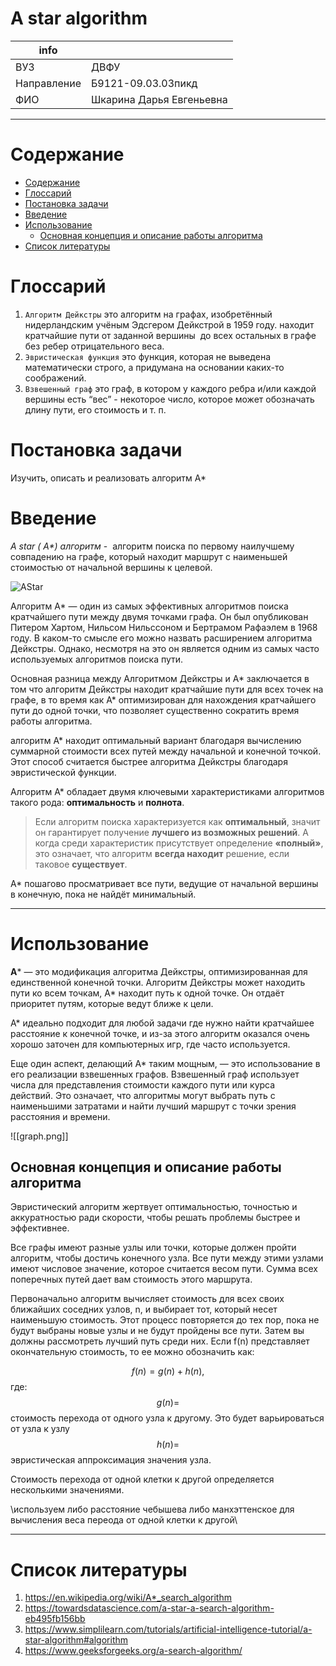 # A star algorithm


| info          |               |
| ------------- | ------------- |
| ВУЗ | ДВФУ|
| Направление   | Б9121-09.03.03пикд|
| ФИО      | Шкарина Дарья Евгеньевна|

____

# Cодержание <a name="Cодержание"></a>

- [Содержание](#Cодержание)
- [Глоссарий](#Глоссарий)
- [Постановка задачи](#Постановказадачи)
- [Введение](#Введение)
- [Использование](#Использование) 
	-  [Основная концепция и описание работы алгоритма](#Основнаяконцепцияиописаниеработыалгоритма)
- [Список литературы](#Списоклитературы)

# Глоссарий <a name="Глоссарий"></a>

1. `Алгоритм Дейкстры` это алгоритм на графах, изобретённый нидерландским учёным Эдсгером Дейкстрой в 1959 году. находит кратчайшие пути от заданной вершины  до всех остальных в графе без ребер отрицательного веса. 
2. `Эвристическая функция` это функция, которая не выведена математически строго, а придумана на основании каких-то соображений.
3. `Взвешенный граф` это граф, в котором у каждого ребра и/или каждой вершины есть “вес” - некоторое число, которое может обозначать длину пути, его стоимость и т. п.



# Постановка задачи <a name="Постановказадачи"></a>

Изучить, описать и реализовать алгоритм A*

# Введение <a name="Введение"></a>

 _A star ( A*) алгоритм_ -  алгоритм поиска по первому наилучшему совпадению на графе, который находит маршрут с наименьшей стоимостью от начальной вершины к целевой.

![AStar](https://user-images.githubusercontent.com/98378287/206121400-d5dc0ce7-b0b8-49c0-b222-14683123e79f.gif)

 
Алгоритм А* — один из самых эффективных алгоритмов поиска кратчайшего пути между двумя точками графа. Он был опубликован Питером Хартом, Нильсом Нильссоном и Бертрамом Рафаэлем в 1968 году. В каком-то смысле его можно назвать расширением алгоритма Дейкстры. Однако, несмотря на это он является одним из самых часто используемых алгоритмов поиска пути.

Основная разница между Алгоритмом Дейкстры и A* заключается в том что алгоритм Дейкстры находит кратчайшие пути для всех точек на графе, в то время как А* оптимизирован для нахождения кратчайшего пути до одной точки, что позволяет существенно сократить время работы алгоритма.

алгоритм А* находит оптимальный вариант благодаря вычислению суммарной стоимости всех путей между начальной и конечной точкой. Этот способ считается быстрее алгоритма Дейкстры благодаря эвристической функции.

Алгоритм А* обладает двумя ключевыми характеристиками алгоритмов такого рода: **оптимальность** и **полнота**.

> Если алгоритм поиска характеризуется как **оптимальный**, значит он гарантирует получение **лучшего из возможных решений**. А когда среди характеристик присутствует определение **«полный»**, это означает, что алгоритм **всегда находит** решение, если таковое **существует**.

A* пошагово просматривает все пути, ведущие от начальной вершины в конечную, пока не найдёт минимальный.

____

# Использование <a name="Использование"></a>

**A*** — это модификация алгоритма Дейкстры, оптимизированная для единственной конечной точки. Алгоритм Дейкстры может находить пути ко всем точкам, A* находит путь к одной точке. Он отдаёт приоритет путям, которые ведут ближе к цели.

А* идеально подходит для любой задачи где нужно найти кратчайшее расстояние к конечной точке, и из-за этого алгоритм оказался очень хорошо заточен для компьютерных игр, где часто используется.

Еще один аспект, делающий A* таким мощным, — это использование в его реализации взвешенных графов. Взвешенный граф использует числа для представления стоимости каждого пути или курса действий. Это означает, что алгоритмы могут выбрать путь с наименьшими затратами и найти лучший маршрут с точки зрения расстояния и времени.

![[graph.png]]


## Основная концепция и описание работы алгоритма <a name="Основнаяконцепцияиописаниеработыалгоритма"></a>

Эвристический алгоритм жертвует оптимальностью, точностью и аккуратностью ради скорости, чтобы решать проблемы быстрее и эффективнее.

Все графы имеют разные узлы или точки, которые должен пройти алгоритм, чтобы достичь конечного узла. Все пути между этими узлами имеют числовое значение, которое считается весом пути. Сумма всех поперечных путей дает вам стоимость этого маршрута.

Первоначально алгоритм вычисляет стоимость для всех своих ближайших соседних узлов, n, и выбирает тот, который несет наименьшую стоимость. Этот процесс повторяется до тех пор, пока не будут выбраны новые узлы и не будут пройдены все пути. Затем вы должны рассмотреть лучший путь среди них. Если f(n) представляет окончательную стоимость, то ее можно обозначить как:

$$f(n) = g(n) + h(n),$$ где: $$g(n) =$$ стоимость перехода от одного узла к другому. Это будет варьироваться от узла к узлу $$h(n) =$$ эвристическая аппроксимация значения узла. 


Стоимость перехода от одной клетки к другой определяется несколькими значениями. 

\\используем либо расстояние чебышева либо манхэттенское для вычисления веса переода от одной клетки к другой\\

____

# Список литературы <a name="Списоклитературы"></a>

1. https://en.wikipedia.org/wiki/A*_search_algorithm
2. https://towardsdatascience.com/a-star-a-search-algorithm-eb495fb156bb
3. https://www.simplilearn.com/tutorials/artificial-intelligence-tutorial/a-star-algorithm#algorithm
4. https://www.geeksforgeeks.org/a-search-algorithm/
